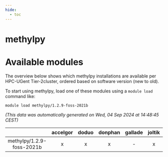 ```yaml
---
hide:
  - toc
---
```


methylpy
========

# Available modules


The overview below shows which methylpy installations are available per HPC-UGent Tier-2cluster, ordered based on software version (new to old).

To start using methylpy, load one of these modules using a `module load` command like:

```shell
module load methylpy/1.2.9-foss-2021b
```

*(This data was automatically generated on Wed, 04 Sep 2024 at 14:48:45 CEST)*  

| |accelgor|doduo|donphan|gallade|joltik|shinx|skitty|
| :---: | :---: | :---: | :---: | :---: | :---: | :---: | :---: |
|methylpy/1.2.9-foss-2021b|x|x|x|-|x|-|x|
